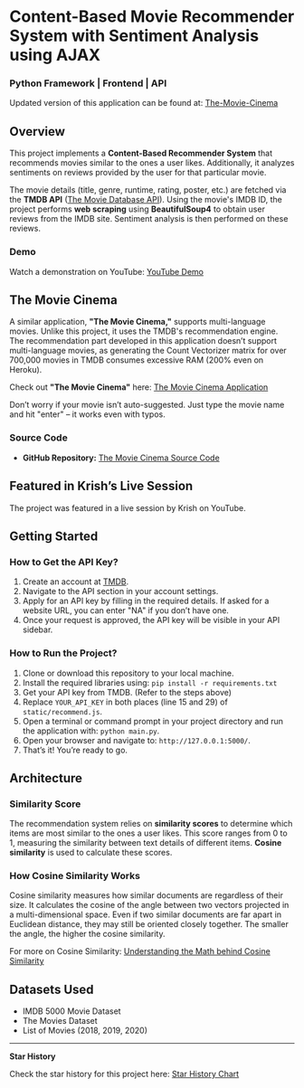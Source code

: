 # Content-Based Movie Recommender System with Sentiment Analysis using AJAX

### Python Framework | Frontend | API

Updated version of this application can be found at: [The-Movie-Cinema](https://github.com/kishan0725/The-Movie-Cinema)

## Overview

This project implements a **Content-Based Recommender System** that recommends movies similar to the ones a user likes. Additionally, it analyzes sentiments on reviews provided by the user for that particular movie.

The movie details (title, genre, runtime, rating, poster, etc.) are fetched via the **TMDB API** ([The Movie Database API](https://www.themoviedb.org/documentation/api)). Using the movie's IMDB ID, the project performs **web scraping** using **BeautifulSoup4** to obtain user reviews from the IMDB site. Sentiment analysis is then performed on these reviews.

### Demo

Watch a demonstration on YouTube: [YouTube Demo](https://www.youtube.com/watch?v=dhVePtyECFw)

## The Movie Cinema

A similar application, **"The Movie Cinema,"** supports multi-language movies. Unlike this project, it uses the TMDB's recommendation engine. The recommendation part developed in this application doesn’t support multi-language movies, as generating the Count Vectorizer matrix for over 700,000 movies in TMDB consumes excessive RAM (200% even on Heroku).

Check out **"The Movie Cinema"** here: [The Movie Cinema Application](https://tmc.kishanlal.dev/)

Don’t worry if your movie isn’t auto-suggested. Just type the movie name and hit "enter" – it works even with typos.

### Source Code

- **GitHub Repository:** [The Movie Cinema Source Code](https://github.com/kishan0725/The-Movie-Cinema)

## Featured in Krish’s Live Session

The project was featured in a live session by Krish on YouTube.

## Getting Started

### How to Get the API Key?

1. Create an account at [TMDB](https://www.themoviedb.org/).
2. Navigate to the API section in your account settings.
3. Apply for an API key by filling in the required details. If asked for a website URL, you can enter "NA" if you don’t have one.
4. Once your request is approved, the API key will be visible in your API sidebar.

### How to Run the Project?

1. Clone or download this repository to your local machine.
2. Install the required libraries using: `pip install -r requirements.txt`
3. Get your API key from TMDB. (Refer to the steps above)
4. Replace `YOUR_API_KEY` in both places (line 15 and 29) of `static/recommend.js`.
5. Open a terminal or command prompt in your project directory and run the application with: `python main.py`.
6. Open your browser and navigate to: `http://127.0.0.1:5000/`.
7. That’s it! You’re ready to go.

## Architecture

### Similarity Score

The recommendation system relies on **similarity scores** to determine which items are most similar to the ones a user likes. This score ranges from 0 to 1, measuring the similarity between text details of different items. **Cosine similarity** is used to calculate these scores.

### How Cosine Similarity Works

Cosine similarity measures how similar documents are regardless of their size. It calculates the cosine of the angle between two vectors projected in a multi-dimensional space. Even if two similar documents are far apart in Euclidean distance, they may still be oriented closely together. The smaller the angle, the higher the cosine similarity.

For more on Cosine Similarity: [Understanding the Math behind Cosine Similarity](#)

## Datasets Used

- IMDB 5000 Movie Dataset
- The Movies Dataset
- List of Movies (2018, 2019, 2020)

---

**Star History**

Check the star history for this project here: [Star History Chart](#)

